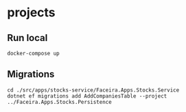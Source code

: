 # projects

## Run local

    docker-compose up

## Migrations

    cd ./src/apps/stocks-service/Faceira.Apps.Stocks.Service
    dotnet ef migrations add AddCompaniesTable --project ../Faceira.Apps.Stocks.Persistence 